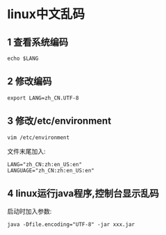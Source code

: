 linux中文乱码
===

1 查看系统编码   
---
	echo $LANG

2 修改编码
---
	export LANG=zh_CN.UTF-8

3 修改/etc/environment
---
	vim /etc/environment
	
文件末尾加入:

	LANG="zh_CN:zh:en_US:en"
	LANGUAGE="zh_CN:zh:en_US:en"

4 linux运行java程序,控制台显示乱码
---
启动时加入参数:

	java -Dfile.encoding="UTF-8" -jar xxx.jar
